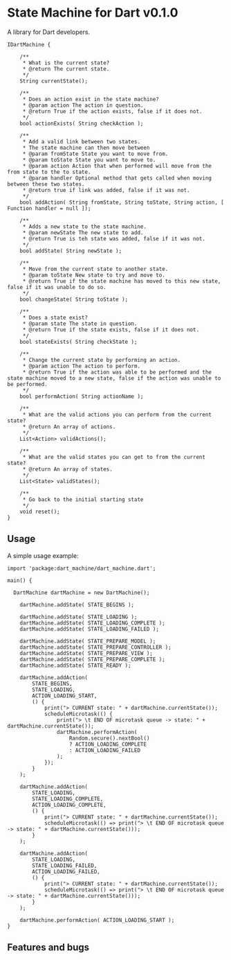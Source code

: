 # State Machine for Dart v0.1.0

A library for Dart developers.

	IDartMachine {
		
		/**
		 * What is the current state?
		 * @return The current state.
		 */
		String currentState();
		
		/**
		 * Does an action exist in the state machine?
		 * @param action The action in question.
		 * @return True if the action exists, false if it does not.
		 */
		bool actionExists( String checkAction );
		
		/**
		 * Add a valid link between two states.
		 * The state machine can then move between
		 * @param fromState State you want to move from.
		 * @param toState State you want to move to.
		 * @param action Action that when performed will move from the from state to the to state.
		 * @param handler Optional method that gets called when moving between these two states.
		 * @return true if link was added, false if it was not.
		 */
		bool addAction( String fromState, String toState, String action, [ Function handler = null ]);
		
		/**
		 * Adds a new state to the state machine.
		 * @param newState The new state to add.
		 * @return True is teh state was added, false if it was not.
		 */
		bool addState( String newState );
		
		/**
		 * Move from the current state to another state.
		 * @param toState New state to try and move to.
		 * @return True if the state machine has moved to this new state, false if it was unable to do so.
		 */
		bool changeState( String toState );
		
		/**
		 * Does a state exist?
		 * @param state The state in question.
		 * @return True if the state exists, false if it does not.
		 */
		bool stateExists( String checkState );
		
		/**
		 * Change the current state by performing an action.
		 * @param action The action to perform.
		 * @return True if the action was able to be performed and the state machine moved to a new state, false if the action was unable to be performed.
		 */
		bool performAction( String actionName );
		
		/**
		 * What are the valid actions you can perform from the current state?
		 * @return An array of actions.
		 */
		List<Action> validActions();
		
		/**
		 * What are the valid states you can get to from the current state?
		 * @return An array of states.
		 */
		List<State> validStates();
		
		/**
		 * Go back to the initial starting state
		 */
		void reset();
	}

## Usage

A simple usage example:
  
	import 'package:dart_machine/dart_machine.dart';
  
	main() {
	
	  DartMachine dartMachine = new DartMachine();
	  
		dartMachine.addState( STATE_BEGINS );
		
		dartMachine.addState( STATE_LOADING );
		dartMachine.addState( STATE_LOADING_COMPLETE );
		dartMachine.addState( STATE_LOADING_FAILED );
	
		dartMachine.addState( STATE_PREPARE_MODEL );
		dartMachine.addState( STATE_PREPARE_CONTROLLER );
		dartMachine.addState( STATE_PREPARE_VIEW );
		dartMachine.addState( STATE_PREPARE_COMPLETE );
		dartMachine.addState( STATE_READY );
	
		dartMachine.addAction(
			STATE_BEGINS,
			STATE_LOADING,
			ACTION_LOADING_START,
			() {
				print("> CURRENT state: " + dartMachine.currentState());
				scheduleMicrotask(() {
					print("> \t END OF microtask queue -> state: " + dartMachine.currentState());
					dartMachine.performAction(
						Random.secure().nextBool()
						? ACTION_LOADING_COMPLETE
						: ACTION_LOADING_FAILED
					);
				});
			}
		);
	
		dartMachine.addAction(
			STATE_LOADING,
			STATE_LOADING_COMPLETE,
			ACTION_LOADING_COMPLETE,
			() {
				print("> CURRENT state: " + dartMachine.currentState());
				scheduleMicrotask(() => print("> \t END OF microtask queue -> state: " + dartMachine.currentState()));
			}
		);
	
		dartMachine.addAction(
			STATE_LOADING,
			STATE_LOADING_FAILED,
			ACTION_LOADING_FAILED,
			() {
				print("> CURRENT state: " + dartMachine.currentState());
				scheduleMicrotask(() => print("> \t END OF microtask queue -> state: " + dartMachine.currentState()));
			}
		);
	
		dartMachine.performAction( ACTION_LOADING_START );
	}

## Features and bugs

